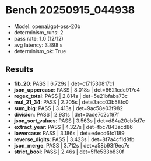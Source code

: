 # Bench 20250915_044938
- Model: openai/gpt-oss-20b
- determinism_runs: 2
- pass rate: 1.0 (12/12)
- avg latency: 3.898 s
- determinism_ok: True

## Results
- **fib_20**: PASS | 6.729s | det=c171530817c1
- **json_uppercase**: PASS | 8.018s | det=6621cdc917c4
- **regex_total**: PASS | 2.814s | det=5e21bfaba73c
- **mul_21_34**: PASS | 2.205s | det=3acc03b58fc0
- **sum_big**: PASS | 3.413s | det=9ac58e03f982
- **division**: PASS | 2.931s | det=0ade7c2cf97f
- **json_sort_values**: PASS | 3.563s | det=d84a20cb5d7e
- **extract_year**: PASS | 4.327s | det=fbc7843acd86
- **lowercase**: PASS | 3.186s | det=e4ecd6fc1189
- **reverse_digits**: PASS | 3.423s | det=8f7a4cf1d8fb
- **json_merge**: PASS | 3.712s | det=a58b93f9ec7e
- **strict_bool**: PASS | 2.46s | det=5ffe533b830f